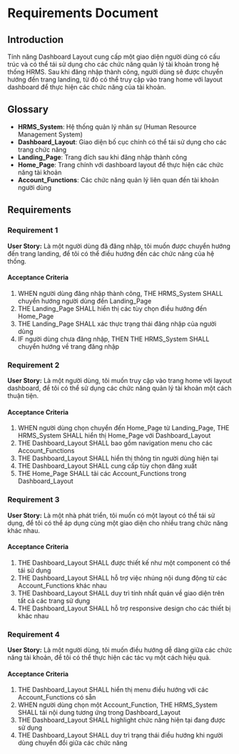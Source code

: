 # Requirements Document

## Introduction

Tính năng Dashboard Layout cung cấp một giao diện người dùng có cấu trúc và có thể tái sử dụng cho các chức năng quản lý tài khoản trong hệ thống HRMS. Sau khi đăng nhập thành công, người dùng sẽ được chuyển hướng đến trang landing, từ đó có thể truy cập vào trang home với layout dashboard để thực hiện các chức năng của tài khoản.

## Glossary

- **HRMS_System**: Hệ thống quản lý nhân sự (Human Resource Management System)
- **Dashboard_Layout**: Giao diện bố cục chính có thể tái sử dụng cho các trang chức năng
- **Landing_Page**: Trang đích sau khi đăng nhập thành công
- **Home_Page**: Trang chính với dashboard layout để thực hiện các chức năng tài khoản
- **Account_Functions**: Các chức năng quản lý liên quan đến tài khoản người dùng

## Requirements

### Requirement 1

**User Story:** Là một người dùng đã đăng nhập, tôi muốn được chuyển hướng đến trang landing, để tôi có thể điều hướng đến các chức năng của hệ thống.

#### Acceptance Criteria

1. WHEN người dùng đăng nhập thành công, THE HRMS_System SHALL chuyển hướng người dùng đến Landing_Page
2. THE Landing_Page SHALL hiển thị các tùy chọn điều hướng đến Home_Page
3. THE Landing_Page SHALL xác thực trạng thái đăng nhập của người dùng
4. IF người dùng chưa đăng nhập, THEN THE HRMS_System SHALL chuyển hướng về trang đăng nhập

### Requirement 2

**User Story:** Là một người dùng, tôi muốn truy cập vào trang home với layout dashboard, để tôi có thể sử dụng các chức năng quản lý tài khoản một cách thuận tiện.

#### Acceptance Criteria

1. WHEN người dùng chọn chuyển đến Home_Page từ Landing_Page, THE HRMS_System SHALL hiển thị Home_Page với Dashboard_Layout
2. THE Dashboard_Layout SHALL bao gồm navigation menu cho các Account_Functions
3. THE Dashboard_Layout SHALL hiển thị thông tin người dùng hiện tại
4. THE Dashboard_Layout SHALL cung cấp tùy chọn đăng xuất
5. THE Home_Page SHALL tải các Account_Functions trong Dashboard_Layout

### Requirement 3

**User Story:** Là một nhà phát triển, tôi muốn có một layout có thể tái sử dụng, để tôi có thể áp dụng cùng một giao diện cho nhiều trang chức năng khác nhau.

#### Acceptance Criteria

1. THE Dashboard_Layout SHALL được thiết kế như một component có thể tái sử dụng
2. THE Dashboard_Layout SHALL hỗ trợ việc nhúng nội dung động từ các Account_Functions khác nhau
3. THE Dashboard_Layout SHALL duy trì tính nhất quán về giao diện trên tất cả các trang sử dụng
4. THE Dashboard_Layout SHALL hỗ trợ responsive design cho các thiết bị khác nhau

### Requirement 4

**User Story:** Là một người dùng, tôi muốn điều hướng dễ dàng giữa các chức năng tài khoản, để tôi có thể thực hiện các tác vụ một cách hiệu quả.

#### Acceptance Criteria

1. THE Dashboard_Layout SHALL hiển thị menu điều hướng với các Account_Functions có sẵn
2. WHEN người dùng chọn một Account_Function, THE HRMS_System SHALL tải nội dung tương ứng trong Dashboard_Layout
3. THE Dashboard_Layout SHALL highlight chức năng hiện tại đang được sử dụng
4. THE Dashboard_Layout SHALL duy trì trạng thái điều hướng khi người dùng chuyển đổi giữa các chức năng